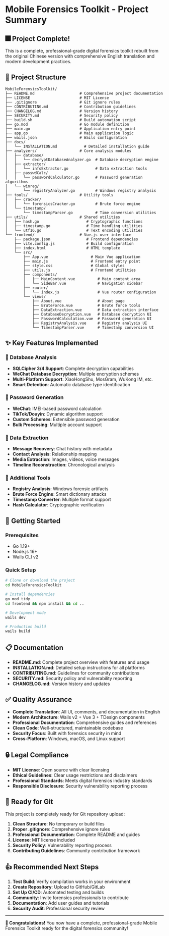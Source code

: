 # Mobile Forensics Toolkit - Project Summary

## 🎆 Project Complete!

This is a complete, professional-grade digital forensics toolkit rebuilt from the original Chinese version with comprehensive English translation and modern development practices.

## 📁 Project Structure

```
MobileForensicsToolkit/
├── README.md                    # Comprehensive project documentation
├── LICENSE                      # MIT License
├── .gitignore                   # Git ignore rules
├── CONTRIBUTING.md              # Contribution guidelines
├── CHANGELOG.md                 # Version history
├── SECURITY.md                  # Security policy
├── build.sh                     # Build automation script
├── go.mod                       # Go module definition
├── main.go                      # Application entry point
├── app.go                       # Main application logic
├── wails.json                   # Wails configuration
├── docs/
│   └── INSTALLATION.md            # Detailed installation guide
├── analyzers/                   # Core analysis modules
│   ├── database/
│   │   └── decryptDatabaseAnalyzer.go  # Database decryption engine
│   ├── extractor/
│   │   └── infoExtractor.go            # Data extraction tools
│   ├── passwdCalc/
│   │   └── passwordCalculator.go       # Password generation algorithms
│   └── winreg/
│       └── registryAnalyzer.go         # Windows registry analysis
├── tools/                       # Utility tools
│   ├── cracker/
│   │   └── forensicsCracker.go         # Brute force engine
│   └── timestamp/
│       └── timestampParser.go          # Time conversion utilities
├── utils/                       # Shared utilities
│   ├── hash.go                     # Cryptographic functions
│   ├── timestamp.go                # Time handling utilities
│   └── utf16.go                    # Text encoding utilities
└── frontend/                    # Vue.js user interface
    ├── package.json                # Frontend dependencies
    ├── vite.config.js              # Build configuration
    ├── index.html                  # HTML template
    └── src/
        ├── App.vue                   # Main Vue application
        ├── main.js                   # Frontend entry point
        ├── style.css                 # Global styles
        ├── utils.js                  # Frontend utilities
        ├── components/
        │   ├── MainContent.vue          # Main content area
        │   └── SideBar.vue              # Navigation sidebar
        ├── router/
        │   └── index.js                 # Vue router configuration
        └── views/
            ├── About.vue                # About page
            ├── BruteForce.vue           # Brute force tools
            ├── DataExtraction.vue       # Data extraction interface
            ├── DatabaseDecryption.vue   # Database decryption UI
            ├── PasswordCalculation.vue  # Password generation UI
            ├── RegistryAnalysis.vue     # Registry analysis UI
            └── TimestampParser.vue      # Timestamp conversion UI
```

## ✨ Key Features Implemented

### 🔐 Database Analysis
- **SQLCipher 3/4 Support**: Complete decryption capabilities
- **WeChat Database Decryption**: Multiple encryption schemes
- **Multi-Platform Support**: XiaoHongShu, MosGram, WuKong IM, etc.
- **Smart Detection**: Automatic database type identification

### 🔑 Password Generation
- **WeChat**: IMEI-based password calculation
- **TikTok/Douyin**: Dynamic algorithm support
- **Custom Schemes**: Extensible password generation
- **Bulk Processing**: Multiple account support

### 📱 Data Extraction
- **Message Recovery**: Chat history with metadata
- **Contact Analysis**: Relationship mapping
- **Media Extraction**: Images, videos, voice messages
- **Timeline Reconstruction**: Chronological analysis

### 🔨 Additional Tools
- **Registry Analysis**: Windows forensic artifacts
- **Brute Force Engine**: Smart dictionary attacks
- **Timestamp Converter**: Multiple format support
- **Hash Calculator**: Cryptographic verification

## 🚀 Getting Started

### Prerequisites
- Go 1.19+
- Node.js 16+
- Wails CLI v2

### Quick Setup
```bash
# Clone or download the project
cd MobileForensicsToolkit

# Install dependencies
go mod tidy
cd frontend && npm install && cd ..

# Development mode
wails dev

# Production build
wails build
```

## 📋 Documentation

- **README.md**: Complete project overview with features and usage
- **INSTALLATION.md**: Detailed setup instructions for all platforms
- **CONTRIBUTING.md**: Guidelines for community contributions
- **SECURITY.md**: Security policy and vulnerability reporting
- **CHANGELOG.md**: Version history and updates

## ✅ Quality Assurance

- **Complete Translation**: All UI, comments, and documentation in English
- **Modern Architecture**: Wails v2 + Vue 3 + TDesign components
- **Professional Documentation**: Comprehensive guides and references
- **Clean Code**: Well-structured, maintainable codebase
- **Security Focus**: Built with forensics security in mind
- **Cross-Platform**: Windows, macOS, and Linux support

## 🔒 Legal Compliance

- **MIT License**: Open source with clear licensing
- **Ethical Guidelines**: Clear usage restrictions and disclaimers
- **Professional Standards**: Meets digital forensics industry standards
- **Responsible Disclosure**: Security vulnerability reporting process

## 🎯 Ready for Git

This project is completely ready for Git repository upload:

1. **Clean Structure**: No temporary or build files
2. **Proper .gitignore**: Comprehensive ignore rules
3. **Professional Documentation**: Complete README and guides
4. **License**: MIT license included
5. **Security Policy**: Vulnerability reporting process
6. **Contributing Guidelines**: Community contribution framework

## 👍 Recommended Next Steps

1. **Test Build**: Verify compilation works in your environment
2. **Create Repository**: Upload to GitHub/GitLab
3. **Set Up CI/CD**: Automated testing and builds
4. **Community**: Invite forensics professionals to contribute
5. **Documentation**: Add user guides and tutorials
6. **Security Audit**: Professional security review

---

**🎉 Congratulations!** You now have a complete, professional-grade Mobile Forensics Toolkit ready for the digital forensics community!